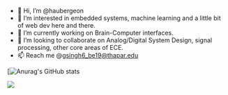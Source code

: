 - 👋 Hi, I’m @haubergeon
- 👀 I’m interested in embedded systems, machine learning and a little bit of web dev here and there.
- 🌱 I’m currently working on Brain-Computer interfaces.
- 💞️ I’m looking to collaborate on Analog/Digital System Design, signal processing, other core areas of ECE.
- 📫 Reach me @gsingh6_be19@thapar.edu


[![Anurag's GitHub stats](https://github-readme-stats.vercel.app/api?username=haubergeon&show_icons=true&theme=dark)

![](https://komarev.com/ghpvc/?username=haubergeon)

<!---
haubergeon/haubergeon is a ✨ special ✨ repository because its `README.md` (this file) appears on your GitHub profile.
You can click the Preview link to take a look at your changes.
--->
